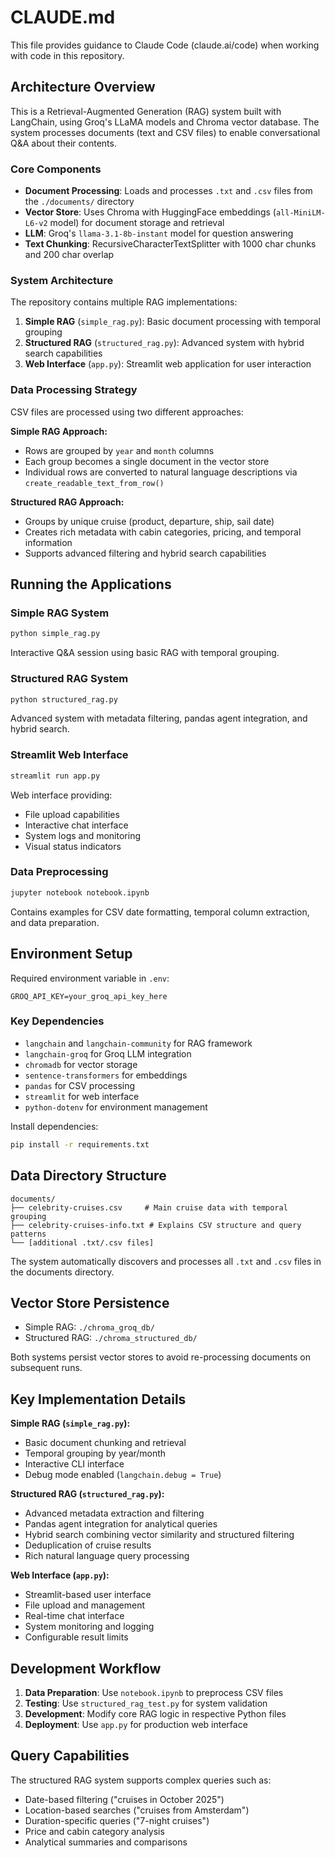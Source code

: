 # CLAUDE.md

This file provides guidance to Claude Code (claude.ai/code) when working with code in this repository.

## Architecture Overview

This is a Retrieval-Augmented Generation (RAG) system built with LangChain, using Groq's LLaMA models and Chroma vector database. The system processes documents (text and CSV files) to enable conversational Q&A about their contents.

### Core Components

- **Document Processing**: Loads and processes `.txt` and `.csv` files from the `./documents/` directory
- **Vector Store**: Uses Chroma with HuggingFace embeddings (`all-MiniLM-L6-v2` model) for document storage and retrieval
- **LLM**: Groq's `llama-3.1-8b-instant` model for question answering
- **Text Chunking**: RecursiveCharacterTextSplitter with 1000 char chunks and 200 char overlap

### System Architecture

The repository contains multiple RAG implementations:

1. **Simple RAG** (`simple_rag.py`): Basic document processing with temporal grouping
2. **Structured RAG** (`structured_rag.py`): Advanced system with hybrid search capabilities
3. **Web Interface** (`app.py`): Streamlit web application for user interaction

### Data Processing Strategy

CSV files are processed using two different approaches:

**Simple RAG Approach:**
- Rows are grouped by `year` and `month` columns
- Each group becomes a single document in the vector store
- Individual rows are converted to natural language descriptions via `create_readable_text_from_row()`

**Structured RAG Approach:**
- Groups by unique cruise (product, departure, ship, sail date)
- Creates rich metadata with cabin categories, pricing, and temporal information
- Supports advanced filtering and hybrid search capabilities

## Running the Applications

### Simple RAG System
```bash
python simple_rag.py
```
Interactive Q&A session using basic RAG with temporal grouping.

### Structured RAG System
```bash
python structured_rag.py
```
Advanced system with metadata filtering, pandas agent integration, and hybrid search.

### Streamlit Web Interface
```bash
streamlit run app.py
```
Web interface providing:
- File upload capabilities
- Interactive chat interface
- System logs and monitoring
- Visual status indicators

### Data Preprocessing
```bash
jupyter notebook notebook.ipynb
```
Contains examples for CSV date formatting, temporal column extraction, and data preparation.

## Environment Setup

Required environment variable in `.env`:
```
GROQ_API_KEY=your_groq_api_key_here
```

### Key Dependencies
- `langchain` and `langchain-community` for RAG framework
- `langchain-groq` for Groq LLM integration
- `chromadb` for vector storage
- `sentence-transformers` for embeddings
- `pandas` for CSV processing
- `streamlit` for web interface
- `python-dotenv` for environment management

Install dependencies:
```bash
pip install -r requirements.txt
```

## Data Directory Structure

```
documents/
├── celebrity-cruises.csv     # Main cruise data with temporal grouping
├── celebrity-cruises-info.txt # Explains CSV structure and query patterns
└── [additional .txt/.csv files]
```

The system automatically discovers and processes all `.txt` and `.csv` files in the documents directory.

## Vector Store Persistence

- Simple RAG: `./chroma_groq_db/`
- Structured RAG: `./chroma_structured_db/`

Both systems persist vector stores to avoid re-processing documents on subsequent runs.

## Key Implementation Details

**Simple RAG (`simple_rag.py`):**
- Basic document chunking and retrieval
- Temporal grouping by year/month
- Interactive CLI interface
- Debug mode enabled (`langchain.debug = True`)

**Structured RAG (`structured_rag.py`):**
- Advanced metadata extraction and filtering
- Pandas agent integration for analytical queries
- Hybrid search combining vector similarity and structured filtering
- Deduplication of cruise results
- Rich natural language query processing

**Web Interface (`app.py`):**
- Streamlit-based user interface
- File upload and management
- Real-time chat interface
- System monitoring and logging
- Configurable result limits

## Development Workflow

1. **Data Preparation**: Use `notebook.ipynb` to preprocess CSV files
2. **Testing**: Use `structured_rag_test.py` for system validation
3. **Development**: Modify core RAG logic in respective Python files
4. **Deployment**: Use `app.py` for production web interface

## Query Capabilities

The structured RAG system supports complex queries such as:
- Date-based filtering ("cruises in October 2025")
- Location-based searches ("cruises from Amsterdam")
- Duration-specific queries ("7-night cruises")
- Price and cabin category analysis
- Analytical summaries and comparisons